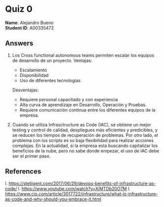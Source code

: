 # Quiz 0

**Name**: Alejandro Bueno  
**Student ID**: A00335472  

## Answers

1. Los Cross functional autonomous teams permiten escalar los equipos de desarrollo de un proyecto. 
	Ventajas:
	- Escalamiento
	- Disponibilidad
	- Uso de diferentes tecnologías
	
	Desventajas:
	- Requiere personal capacitado y con experiencia
	- Alta curva de aprendizaje en Desarrollo, Operación y Pruebas.
	- Requiere comunicación continua entre los diferentes equipos de la empresa.

1.  Cuando se utiliza Infrasctructure as Code (IAC), se obtiene un mejor testing y control de calidad, despliegues más eficientes y predicibles, y se reducen los tiempos de recuperación de problemas. Por otro lado, el problema con los scripts es su baja flexibilidad para realizar acciones complejas. 
En la actualidad, si la empresa esta buscando capitalizar los beneficios de la nube, pero no sabe donde empezar, el uso de IAC debe ser el primer paso. 

## References

l. https://stelligent.com/2017/06/29/devops-benefits-of-infrastructure-as-code/
l. https://www.youtube.com/watch?v=XjMTDb20O7M
l. https://www.cio.com/article/3017722/infrastructure/what-is-infrastructure-as-code-and-why-should-you-embrace-it.html  
